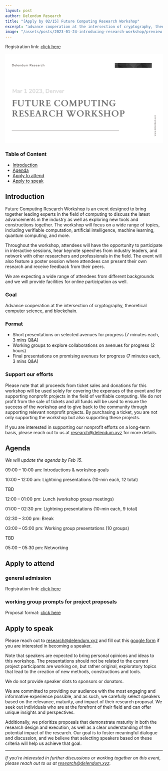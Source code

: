 ```yaml
---
layout: post
author: Delendum Research
title: "[Apply by 02/15] Future Computing Research Workshop"
excerpt: "advance cooperation at the intersection of cryptography, theoretical computer science, and blockchain"
image: "/assets/posts/2023-01-24-introducing-research-workshop/preview.png"
---
```


Registration link: [click here](https://www.eventbrite.com/e/future-computing-research-workshop-tickets-523088871897)

![graph](/assets/posts/2023-01-24-introducing-research-workshop/event.png)

### Table of Content

- [Introduction](#introduction)
- [Agenda](#agenda)
- [Apply to attend](#apply-to-attend)
- [Apply to speak](#apply-to-speak)

## Introduction

Future Computing Research Workshop is an event designed to bring together leading experts in the field of computing to discuss the latest advancements in the industry as well as exploring new tools and constructions together. The workshop will focus on a wide range of topics, including verifiable computation, artificial intelligence, machine learning, quantum computing, and more.

Throughout the workshop, attendees will have the opportunity to participate in interactive sessions, hear keynote speeches from industry leaders, and network with other researchers and professionals in the field. The event will also feature a poster session where attendees can present their own research and receive feedback from their peers.

We are expecting a wide range of attendees from different backgrounds and we will provide facilities for online participation as well.

### Goal

Advance cooperation at the intersection of cryptography, theoretical computer science, and blockchain.

### Format

- Short presentations on selected avenues for progress (7 minutes each, 3 mins Q&A)
- Working groups to explore collaborations on avenues for progress (2 hours)
- Final presentations on promising avenues for progress (7 minutes each, 3 mins Q&A)

### Support our efforts

Please note that all proceeds from ticket sales and donations for this workshop will be used solely for covering the expenses of the event and for supporting nonprofit projects in the field of verifiable computing. We do not profit from the sale of tickets and all funds will be used to ensure the success of the workshop and to give back to the community through supporting relevant nonprofit projects. By purchasing a ticket, you are not only supporting the workshop but also supporting these projects.

If you are interested in supporting our nonprofit efforts on a long-term basis, please reach out to us at research@delendum.xyz for more details.

## Agenda

*We will update the agenda by Feb 15*.

09:00 – 10:00 am: Introductions & workshop goals

10:00 – 12:00 am: Lightning presentations (10-min each, 12 total)

TBD

12:00 – 01:00 pm: Lunch (workshop group meetings)

01:00 – 02:30 pm: Lightning presentations (10-min each, 9 total)

02:30 – 3:00 pm: Break

03:00 – 05:00 pm: Working group presentations (10 groups)

TBD

05:00 – 05:30 pm: Networking

## Apply to attend

### general admission

Registration link: [click here](https://www.eventbrite.com/e/future-computing-research-workshop-tickets-523088871897)

### working group prompts for project proposals

Proposal format: [click here](https://docs.google.com/document/d/1ifj_uGrlaXbBMBRLjVeCkQc1MdfZrpEX/edit?usp=sharing&ouid=105337105111275177447&rtpof=true&sd=true)

## Apply to speak

Please reach out to research@delendum.xyz and fill out this [google form](https://docs.google.com/forms/d/e/1FAIpQLSc71LWseHL_Kmxi31fioBb8KIyBoVHD_7TkXCBi97WO79Jt0g/viewform) if you are interested in becoming a speaker.

Note that speakers are expected to bring personal opinions and ideas to this workshop. The presentations should not be related to the current project participants are working on, but rather original, exploratory topics that lead to the creation of new methods, constructions and tools.

We do not provide speaker slots to sponsors or donators.

We are committed to providing our audience with the most engaging and informative experience possible, and as such, we carefully select speakers based on the relevance, maturity, and impact of their research proposal. We seek out individuals who are at the forefront of their field and can offer unique insights and perspectives. 

Additionally, we prioritize proposals that demonstrate maturity in both the research design and execution, as well as a clear understanding of the potential impact of the research. Our goal is to foster meaningful dialogue and discussion, and we believe that selecting speakers based on these criteria will help us achieve that goal.


__________________________________

_If you’re interested in further discussions or working together on this event, please reach out to us at research@delendum.xyz._






